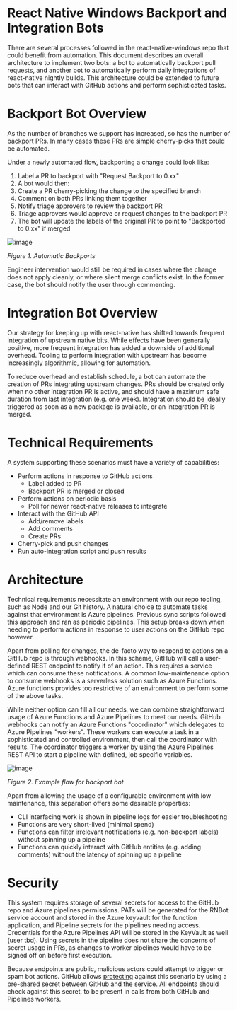 # React Native Windows Backport and Integration Bots

There are several processes followed in the react-native-windows repo that could benefit from automation. This document describes an overall architecture to implement two bots: a bot to automatically backport pull requests, and another bot to automatically perform daily integrations of react-native nightly builds. This architecture could be extended to future bots that can interact with GitHub actions and perform sophisticated tasks.

# Backport Bot Overview

As the number of branches we support has increased, so has the number of backport PRs. In many cases these PRs are simple cherry-picks that could be automated.

Under a newly automated flow, backporting a change could look like:

1. Label a PR to backport with &quot;Request Backport to 0.xx&quot;
2. A bot would then:
  1. Create a PR cherry-picking the change to the specified branch
  2. Comment on both PRs linking them together
  3. Notify triage approvers to review the backport PR
3. Triage approvers would approve or request changes to the backport PR
4. The bot will update the labels of the original PR to point to &quot;Backported to 0.xx&quot; if merged

![image](https://user-images.githubusercontent.com/835219/104834402-e6a47700-5853-11eb-8966-26d4fad6a8a8.png)

_Figure 1. Automatic Backports_

Engineer intervention would still be required in cases where the change does not apply cleanly, or where silent merge conflicts exist. In the former case, the bot should notify the user through commenting.

# Integration Bot Overview

Our strategy for keeping up with react-native has shifted towards frequent integration of upstream native bits. While effects have been generally positive, more frequent integration has added a downside of additional overhead. Tooling to perform integration with upstream has become increasingly algorithmic, allowing for automation.

To reduce overhead and establish schedule, a bot can automate the creation of PRs integrating upstream changes. PRs should be created only when no other integration PR is active, and should have a maximum safe duration from last integration (e.g. one week). Integration should be ideally triggered as soon as a new package is available, or an integration PR is merged.

# Technical Requirements

A system supporting these scenarios must have a variety of capabilities:

- Perform actions in response to GitHub actions
  - Label added to PR
  - Backport PR is merged or closed
- Perform actions on periodic basis
  - Poll for newer react-native releases to integrate
- Interact with the GitHub API
  - Add/remove labels
  - Add comments
  - Create PRs
- Cherry-pick and push changes
- Run auto-integration script and push results

# Architecture

Technical requirements necessitate an environment with our repo tooling, such as Node and our Git history. A natural choice to automate tasks against that environment is Azure pipelines. Previous sync scripts followed this approach and ran as periodic pipelines. This setup breaks down when needing to perform actions in response to user actions on the GitHub repo however.

Apart from polling for changes, the de-facto way to respond to actions on a GitHub repo is through webhooks. In this scheme, GitHub will call a user-defined REST endpoint to notify it of an action. This requires a service which can consume these notifications. A common low-maintenance option to consume webhooks is a serverless solution such as Azure Functions. Azure functions provides too restrictive of an environment to perform some of the above tasks.

While neither option can fill all our needs, we can combine straightforward usage of Azure Functions and Azure Pipelines to meet our needs. GitHub webhooks can notify an Azure Functions &quot;coordinator&quot; which delegates to Azure Pipelines &quot;workers&quot;. These workers can execute a task in a sophisticated and controlled environment, then call the coordinator with results. The coordinator triggers a worker by using the Azure Pipelines REST API to start a pipeline with defined, job specific variables.

![image](https://user-images.githubusercontent.com/835219/104834460-46028700-5854-11eb-8b30-1a081eff2be4.png)

_Figure 2. Example flow for backport bot_

Apart from allowing the usage of a configurable environment with low maintenance, this separation offers some desirable properties:

- CLI interfacing work is shown in pipeline logs for easier troubleshooting
- Functions are very short-lived (minimal spend)
- Functions can filter irrelevant notifications (e.g. non-backport labels) without spinning up a pipeline
- Functions can quickly interact with GitHub entities (e.g. adding comments) without the latency of spinning up a pipeline

# Security

This system requires storage of several secrets for access to the GitHub repo and Azure pipelines permissions. PATs will be generated for the RNBot service account and stored in the Azure keyvault for the function application, and Pipeline secrets for the pipelines needing access. Credentials for the Azure Pipelines API will be stored in the KeyVault as well (user tbd). Using secrets in the pipeline does not share the concerns of secret usage in PRs, as changes to worker pipelines would have to be signed off on before first execution.

Because endpoints are public, malicious actors could attempt to trigger or spam bot actions. GitHub allows [protecting](https://docs.github.com/en/github-ae@latest/developers/webhooks-and-events/securing-your-webhooks) against this scenario by using a pre-shared secret between GitHub and the service. All endpoints should check against this secret, to be present in calls from both GitHub and Pipelines workers.
